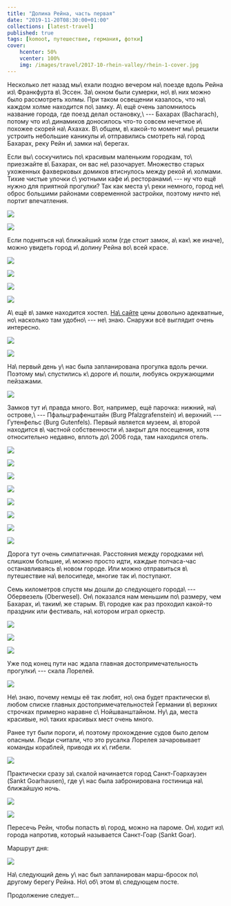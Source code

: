 ```yaml
---
title: "Долина Рейна, часть первая"
date: "2019-11-20T08:30:00+01:00"
collections: [latest-travel]
published: true
tags: [komoot, путешествие, германия, фотки]
cover:
    hcenter: 50%
    vcenter: 100%
    img: /images/travel/2017-10-rhein-valley/rhein-1-cover.jpg
---
```


Несколько лет назад мы\ ехали поздно вечером на\ поезде вдоль Рейна 
из\ Франкфурта в\ Эссен. За\ окном были сумерки, но\ в\ них можно было 
рассмотреть холмы. При таком освещении казалось, что на\ каждом холме находится 
по\ замку. А\ ещё очень запомнилось название города, где поезд делал 
остановку,\ --- Бахарах (Bacharach), потому что из\ динамиков доносилось что-то 
совсем нечеткое и\ похожее скорей на\ Ахахах. В\ общем, в\ какой-то момент 
мы\ решили устроить небольшие каникулы и\ отправились смотреть на\ город 
Бахарах, реку Рейн и\ замки на\ берегах. 

<!--more-->

Если вы\ соскучились по\ красивым маленьким городкам, то\ приезжайте в\ Бахарах,
он вас не\ разочарует. Множество старых ухоженных фахверковых домиков втиснулось 
между рекой и\ холмами. Тихие чистые улочки с\ уютными кафе и\ ресторанами\ --- 
ну что ещё нужно для приятной прогулки? Так как места у\ реки немного, город 
не\ оброс большими районами современной застройки, поэтому ничто не\ портит 
впечатления.

![](/images/travel/2017-10-rhein-valley/rhein-1-bacharach-city-1.jpg)

![](/images/travel/2017-10-rhein-valley/rhein-1-bacharach-city-2.jpg)

Если подняться на\ ближайший холм (где стоит замок, а\ как\ же иначе), можно 
увидеть город и\ долину Рейна во\ всей красе.

![](/images/travel/2017-10-rhein-valley/rhein-1-bacharach-top-1.jpg)

![](/images/travel/2017-10-rhein-valley/rhein-1-bacharach-top-2.jpg)

![](/images/travel/2017-10-rhein-valley/rhein-1-bacharach-top-3.jpg)

![](/images/travel/2017-10-rhein-valley/rhein-1-bacharach-top-4-pano.jpg)

А\ ещё в\ замке находится хостел. [На\ сайте][hostel] цены довольно адекватные, 
но\ насколько там удобно\ --- не\ знаю. Снаружи всё выглядит очень интересно.

![](/images/travel/2017-10-rhein-valley/rhein-1-bacharach-hostel-1.jpg)

![](/images/travel/2017-10-rhein-valley/rhein-1-bacharach-hostel-2.jpg)

На\ первый день у\ нас была запланирована прогулка вдоль речки. Поэтому 
мы\ спустились к\ дороге и\ пошли, любуясь окружающими пейзажами.

![](/images/travel/2017-10-rhein-valley/rhein-1-walk-1.jpg)

Замков тут и\ правда много. Вот, например, ещё парочка: нижний, 
на\ острове,\ --- Пфальцграфенштайн (Burg Pfalzgrafenstein)
 и\ верхний\ --- Гутенфельс (Burg Gutenfels). Первый является музеем, а\ второй 
 находится в\ частной собственности и\ закрыт для посещения, хотя относительно 
 недавно, вплоть до\ 2006 года, там находился отель.

![](/images/travel/2017-10-rhein-valley/rhein-1-walk-2.jpg)

![](/images/travel/2017-10-rhein-valley/rhein-1-walk-3.jpg)

![](/images/travel/2017-10-rhein-valley/rhein-1-walk-4.jpg)

![](/images/travel/2017-10-rhein-valley/rhein-1-walk-5.jpg)

![](/images/travel/2017-10-rhein-valley/rhein-1-walk-6.jpg)

![](/images/travel/2017-10-rhein-valley/rhein-1-walk-7.jpg)

![](/images/travel/2017-10-rhein-valley/rhein-1-walk-8.jpg)

![](/images/travel/2017-10-rhein-valley/rhein-1-walk-9.jpg)

Дорога тут очень симпатичная. Расстояния между городками не\ слишком большие, 
и\ можно просто идти, каждые полчаса-час останавливаясь в\ новом городе. Или 
можно отправиться в\ путешествие на\ велосипеде, многие так и\ поступают.

Семь километров спустя мы дошли до следующего города\ --- Обервезель 
(Oberwesel). Он\ показался нам меньшим по\ размеру, чем Бахарах, и\ таким\ же 
старым. В\ городке как раз проходил какой-то праздник или фестиваль, на\ котором 
играл оркестр.

![](/images/travel/2017-10-rhein-valley/rhein-1-oberwesel-1.jpg)

![](/images/travel/2017-10-rhein-valley/rhein-1-oberwesel-2.jpg)

![](/images/travel/2017-10-rhein-valley/rhein-1-oberwesel-3.jpg)

Уже под конец пути нас ждала главная достопримечательность прогулки\ --- скала 
Лорелей. 

![](/images/travel/2017-10-rhein-valley/rhein-1-loreley-1.jpg)

Не\ знаю, почему немцы её так любят, но\ она будет практически в\ любом списке 
главных достопримечательностей Германии в\ верхних строчках примерно наравне 
с\ Нойшванштайном. Ну\ да, места красивые, но\ таких красивых мест очень много. 

Ранее тут были пороги, и\ поэтому прохождение судов было делом опасным. Люди 
считали, что это русалка Лорелея зачаровывает команды кораблей, приводя их 
к\ гибели.

![](/images/travel/2017-10-rhein-valley/rhein-1-loreley-2-pano.jpg)

Практически сразу за\ скалой начинается город Санкт-Гоархаузен (Sankt 
Goarhausen), где у\ нас была забронирована гостиница на\ ближайшую ночь. 

![](/images/travel/2017-10-rhein-valley/rhein-1-sankt-goarhausen-1.jpg)

![](/images/travel/2017-10-rhein-valley/rhein-1-sankt-goarhausen-2.jpg)

Пересечь Рейн, чтобы попасть в\ город, можно на пароме. Он\ ходит из\ города 
напротив, который называется Санкт-Гоар (Sankt Goar). 

Маршрут дня:

![](iframe:https://www.komoot.de/tour/23591561/embed)

На\ следующий день у\ нас был запланирован марш-бросок по\ другому берегу Рейна.
Но\ об\ этом в\ следующем посте.

Продолжение следует...

[hostel]: https://www.diejugendherbergen.de/jugendherbergen/bacharach/portrait
